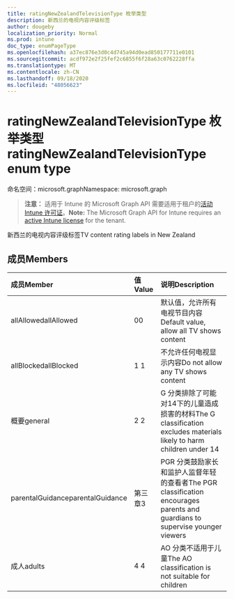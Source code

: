 ```yaml
---
title: ratingNewZealandTelevisionType 枚举类型
description: 新西兰的电视内容评级标签
author: dougeby
localization_priority: Normal
ms.prod: intune
doc_type: enumPageType
ms.openlocfilehash: a37ec876e3d0c4d745a94d0ead850177711e0101
ms.sourcegitcommit: acdf972e2f25fef2c6855f6f28a63c0762228ffa
ms.translationtype: MT
ms.contentlocale: zh-CN
ms.lasthandoff: 09/18/2020
ms.locfileid: "48056623"
---
```

# <a name="ratingnewzealandtelevisiontype-enum-type"></a><span data-ttu-id="05212-103">ratingNewZealandTelevisionType 枚举类型</span><span class="sxs-lookup"><span data-stu-id="05212-103">ratingNewZealandTelevisionType enum type</span></span>

<span data-ttu-id="05212-104">命名空间：microsoft.graph</span><span class="sxs-lookup"><span data-stu-id="05212-104">Namespace: microsoft.graph</span></span>

> <span data-ttu-id="05212-105">**注意：** 适用于 Intune 的 Microsoft Graph API 需要适用于租户的[活动 Intune 许可证](https://go.microsoft.com/fwlink/?linkid=839381)。</span><span class="sxs-lookup"><span data-stu-id="05212-105">**Note:** The Microsoft Graph API for Intune requires an [active Intune license](https://go.microsoft.com/fwlink/?linkid=839381) for the tenant.</span></span>

<span data-ttu-id="05212-106">新西兰的电视内容评级标签</span><span class="sxs-lookup"><span data-stu-id="05212-106">TV content rating labels in New Zealand</span></span>

## <a name="members"></a><span data-ttu-id="05212-107">成员</span><span class="sxs-lookup"><span data-stu-id="05212-107">Members</span></span>
|<span data-ttu-id="05212-108">成员</span><span class="sxs-lookup"><span data-stu-id="05212-108">Member</span></span>|<span data-ttu-id="05212-109">值</span><span class="sxs-lookup"><span data-stu-id="05212-109">Value</span></span>|<span data-ttu-id="05212-110">说明</span><span class="sxs-lookup"><span data-stu-id="05212-110">Description</span></span>|
|:---|:---|:---|
|<span data-ttu-id="05212-111">allAllowed</span><span class="sxs-lookup"><span data-stu-id="05212-111">allAllowed</span></span>|<span data-ttu-id="05212-112">0</span><span class="sxs-lookup"><span data-stu-id="05212-112">0</span></span>|<span data-ttu-id="05212-113">默认值，允许所有电视节目内容</span><span class="sxs-lookup"><span data-stu-id="05212-113">Default value, allow all TV shows content</span></span>|
|<span data-ttu-id="05212-114">allBlocked</span><span class="sxs-lookup"><span data-stu-id="05212-114">allBlocked</span></span>|<span data-ttu-id="05212-115">1 </span><span class="sxs-lookup"><span data-stu-id="05212-115">1</span></span>|<span data-ttu-id="05212-116">不允许任何电视显示内容</span><span class="sxs-lookup"><span data-stu-id="05212-116">Do not allow any TV shows content</span></span>|
|<span data-ttu-id="05212-117">概要</span><span class="sxs-lookup"><span data-stu-id="05212-117">general</span></span>|<span data-ttu-id="05212-118">2 </span><span class="sxs-lookup"><span data-stu-id="05212-118">2</span></span>|<span data-ttu-id="05212-119">G 分类排除了可能对14下的儿童造成损害的材料</span><span class="sxs-lookup"><span data-stu-id="05212-119">The G classification excludes materials likely to harm children under 14</span></span>|
|<span data-ttu-id="05212-120">parentalGuidance</span><span class="sxs-lookup"><span data-stu-id="05212-120">parentalGuidance</span></span>|<span data-ttu-id="05212-121">第三章</span><span class="sxs-lookup"><span data-stu-id="05212-121">3</span></span>|<span data-ttu-id="05212-122">PGR 分类鼓励家长和监护人监督年轻的查看者</span><span class="sxs-lookup"><span data-stu-id="05212-122">The PGR classification encourages parents and guardians to supervise younger viewers</span></span>|
|<span data-ttu-id="05212-123">成人</span><span class="sxs-lookup"><span data-stu-id="05212-123">adults</span></span>|<span data-ttu-id="05212-124">4 </span><span class="sxs-lookup"><span data-stu-id="05212-124">4</span></span>|<span data-ttu-id="05212-125">AO 分类不适用于儿童</span><span class="sxs-lookup"><span data-stu-id="05212-125">The AO classification is not suitable for children</span></span>|









